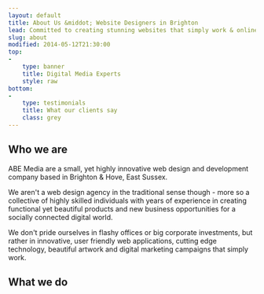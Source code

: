 ```yaml
---
layout: default
title: About Us &middot; Website Designers in Brighton
lead: Committed to creating stunning websites that simply work & online marketing campaigns that make real money.
slug: about
modified: 2014-05-12T21:30:00
top: 
-
    type: banner
    title: Digital Media Experts
    style: raw
bottom: 
-
    type: testimonials
    title: What our clients say
    class: grey
---
```

## Who we are

ABE Media are a small, yet highly innovative web design and development company based in Brighton & Hove, East Sussex.

We aren't a web design agency in the traditional sense though - more so a collective of highly skilled individuals with years of experience in creating functional yet beautiful products and new business opportunities for a socially connected digital world. 

We don't pride ourselves in flashy offices or big corporate investments, but rather in innovative, user friendly web applications, cutting edge technology, beautiful artwork and digital marketing campaigns that simply work.

## What we do


